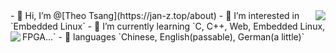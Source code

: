 
<img align="right" src="https://github-readme-stats.vercel.app/api/top-langs/?username=Theo-Tsang&show_icons=true&hide=c&theme=vue-dark"/>
- 👋 Hi, I’m @[Theo Tsang](https://jan-z.top/about)
- 👀 I’m interested in `Embedded Linux`
- 🌱 I’m currently learning `C, C++, Web, Embedded Linux, FPGA...`
- 📜 languages `Chinese, English(passable), German(a little)`

<img align="left" src="https://github-readme-stats.vercel.app/api?username=Theo-Tsang&show_icons=true&theme=vue-dark&count_private=true"/>

<!---
Theo-Tsang/Theo-Tsang is a ✨ special ✨ repository because its `README.md` (this file) appears on your GitHub profile.
You can click the Preview link to take a look at your changes.
--->
